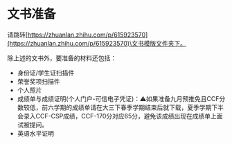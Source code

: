 # 文书准备

请跳转[https://zhuanlan.zhihu.com/p/615923570](https://zhuanlan.zhihu.com/p/615923570)\文书模版文件夹下。

除上述的文书外，要准备的材料还包括：

* 身份证/学生证扫描件
* 荣誉奖项扫描件
* 个人照片
* 成绩单与成绩证明(个人门户-可信电子凭证)：⚠如果准备九月预推免且CCF分数较低，前六学期的成绩单请在大三下春季学期结束后就下载，夏季学期下半会录入CCF-CSP成绩，CCF-170分对应65分，避免该成绩出现在成绩单上面试被提问。
* 英语水平证明
